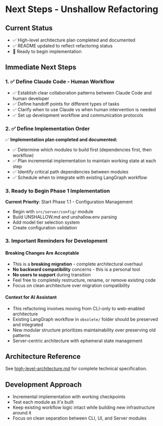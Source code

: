 # Next Steps - Unshallow Refactoring

## Current Status

- ✅ High-level architecture plan completed and documented
- ✅ README updated to reflect refactoring status
- 🔄 Ready to begin implementation

## Immediate Next Steps

### 1. ✅ Define Claude Code - Human Workflow

- ✅ Establish clear collaboration patterns between Claude Code and human developer
- ✅ Define handoff points for different types of tasks
- ✅ Clarify when to use Claude vs when human intervention is needed
- ✅ Set up development workflow and communication protocols

### 2. ✅ Define Implementation Order

✅ **Implementation plan completed and documented:**

- ✅ Determine which modules to build first (dependencies first, then workflow)
- ✅ Plan incremental implementation to maintain working state at each step
- ✅ Identify critical path dependencies between modules
- ✅ Schedule when to integrate with existing LangGraph workflow

### 3. Ready to Begin Phase 1 Implementation

**Current Priority**: Start Phase 1.1 - Configuration Management

- Begin with `src/server/config/` module
- Build UNSHALLOW.md and unshallow.env parsing
- Add model tier selection system
- Create configuration validation

### 3. Important Reminders for Development

#### Breaking Changes Are Acceptable

- This is a **breaking migration** - complete architectural overhaul
- **No backward compatibility** concerns - this is a personal tool
- **No users to support** during transition
- Feel free to completely restructure, rename, or remove existing code
- Focus on clean architecture over migration compatibility

#### Context for AI Assistant

- This refactoring involves moving from CLI-only to web-enabled architecture
- Existing LangGraph workflow in `obsolete/` folder should be preserved and integrated
- New modular structure prioritizes maintainability over preserving old patterns
- Server-centric architecture with ephemeral state management

## Architecture Reference

See [high-level-architecture.md](./high-level-architecture.md) for complete technical specification.

## Development Approach

- Incremental implementation with working checkpoints
- Test each module as it's built
- Keep existing workflow logic intact while building new infrastructure around it
- Focus on clean separation between CLI, UI, and Server modules

